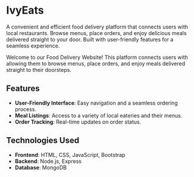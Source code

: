 # IvyEats
A convenient and efficient food delivery platform that connects users with local restaurants. Browse menus, place orders, and enjoy delicious meals delivered straight to your door. Built with user-friendly features for a seamless experience.

Welcome to our Food Delivery Website! This platform connects users with  allowing them to browse menus, place orders, and enjoy meals delivered straight to their doorsteps.

## Features

- **User-Friendly Interface**: Easy navigation and a seamless ordering process.
- **Meal Listings**: Access to a variety of local eateries and their menus.
- **Order Tracking**: Real-time updates on order status.

## Technologies Used

- **Frontend**: HTML, CSS, JavaScript, Bootstrap
- **Backend**: Node.js, Express
- **Database**: MongoDB
